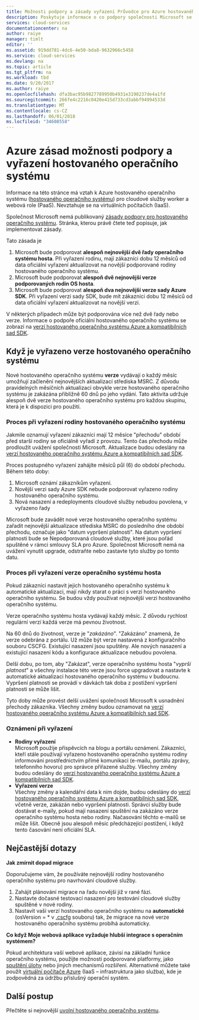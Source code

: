 ```yaml
---
title: Možnosti podpory a zásady vyřazení Průvodce pro Azure hostovaného operačního systému | Microsoft Docs
description: Poskytuje informace o co podpory společnosti Microsoft se s ohledem na Azure hostovaného operačního systému používá cloudové služby.
services: cloud-services
documentationcenter: na
author: raiye
manager: timlt
editor: ''
ms.assetid: 919dd781-4dc6-4e50-bda8-9632966c5458
ms.service: cloud-services
ms.devlang: na
ms.topic: article
ms.tgt_pltfrm: na
ms.workload: tbd
ms.date: 9/20/2017
ms.author: raiye
ms.openlocfilehash: dfa3bac95b9827789950b4931e3198237de4a1fd
ms.sourcegitcommit: 266fe4c2216c0420e415d733cd3abbf94994533d
ms.translationtype: MT
ms.contentlocale: cs-CZ
ms.lasthandoff: 06/01/2018
ms.locfileid: "34608558"
---
```

# <a name="azure-guest-os-supportability-and-retirement-policy"></a>Azure zásad možnosti podpory a vyřazení hostovaného operačního systému
Informace na této stránce má vztah k Azure hostovaného operačního systému ([hostovaného operačního systému](cloud-services-guestos-update-matrix.md)) pro cloudové služby worker a webová role (PaaS). Nevztahuje se na virtuálních počítačích (IaaS).

Společnost Microsoft nemá publikovaný [zásady podpory pro hostovaného operačního systému](http://support.microsoft.com/gp/azure-cloud-lifecycle-faq). Stránka, kterou právě čtete teď popisuje, jak implementovat zásady.

Tato zásada je

1. Microsoft bude podporovat **alespoň nejnovější dvě řady operačního systému hosta**. Při vyřazení rodinu, mají zákazníci dobu 12 měsíců od data oficiální vyřazení aktualizovat na novější podporované rodiny hostovaného operačního systému.
2. Microsoft bude podporovat **alespoň dvě nejnovější verze podporovaných rodin OS hosta**.
3. Microsoft bude podporovat **alespoň dva nejnovější verze sady Azure SDK**. Při vyřazení verzi sady SDK, bude mít zákazníci dobu 12 měsíců od data oficiální vyřazení aktualizovat na novější verzi.

V některých případech může být podporována více než dvě řady nebo verze. Informace o podpoře oficiální hostovaného operačního systému se zobrazí na [verzí hostovaného operačního systému Azure a kompatibilních sad SDK](cloud-services-guestos-update-matrix.md).

## <a name="when-a-guest-os-version-is-retired"></a>Když je vyřazeno verze hostovaného operačního systému
Nové hostovaného operačního systému **verze** vydávají o každý měsíc umožňují začlenění nejnovějších aktualizací střediska MSRC. Z důvodu pravidelných měsíčních aktualizací obvykle verze hostovaného operačního systému je zakázána přibližně 60 dnů po jeho vydání. Tato aktivita udržuje alespoň dvě verze hostovaného operačního systému pro každou skupinu, která je k dispozici pro použití.

### <a name="process-during-a-guest-os-family-retirement"></a>Proces při vyřazení rodiny hostovaného operačního systému
Jakmile oznamují vyřazení zákazníci mají 12 měsíce "přechodu" období před starší rodiny se oficiálně vyřadí z provozu. Tento čas přechodu může prodloužit uvážení společnosti Microsoft. Aktualizace budou odeslány na [verzí hostovaného operačního systému Azure a kompatibilních sad SDK](cloud-services-guestos-update-matrix.md).

Proces postupného vyřazení zahájíte měsíců půl (6) do období přechodu. Během této doby:

1. Microsoft oznámí zákazníkům vyřazení.
2. Novější verzi sady Azure SDK nebude podporovat vyřazeno rodiny hostovaného operačního systému.
3. Nová nasazení a redeployments cloudové služby nebudou povolena, v vyřazeno řady

Microsoft bude zavádět nové verze hostovaného operačního systému zařadit nejnovější aktualizace střediska MSRC do posledního dne období přechodu, označuje jako "datum vypršení platnosti". Na datum vypršení platnosti bude se Nepodporovaná cloudové služby, které jsou pořád spuštěné v rámci smlouvy SLA pro Azure. Společnost Microsoft nemá na uvážení vynutit upgrade, odstraňte nebo zastavte tyto služby po tomto datu.

### <a name="process-during-a-guest-os-version-retirement"></a>Proces při vyřazení verze operačního systému hosta
Pokud zákazníci nastavit jejich hostovaného operačního systému k automatické aktualizaci, mají nikdy starat o práci s verzí hostovaného operačního systému. Se budou vždy používat nejnovější verzi hostovaného operačního systému.

Verze operačního systému hosta vydávají každý měsíc. Z důvodu rychlost regulární verzí každá verze má pevnou životnost.

Na 60 dnů do životnost, verze je "*zakázáno*". "Zakázáno" znamená, že verze odebrána z portálu. Už může být verze nastavená z konfiguračního souboru CSCFG. Existující nasazení jsou spuštěny. Ale nových nasazení a existující nasazení kódu a konfigurace aktualizace nebudou povolena.

Delší dobu, po tom, aby "Zakázat", verze operačního systému hosta "*vyprší platnost*" a všechny instalace této verze jsou force upgradovat a nastavte k automatické aktualizaci hostovaného operačního systému v budoucnu. Vypršení platnosti se provádí v dávkách tak doba z postižení vypršení platnosti se může lišit.

Tyto doby může provést delší uvážení společnosti Microsoft k usnadnění přechody zákazníka. Všechny změny budou oznamovat na [verzí hostovaného operačního systému Azure a kompatibilních sad SDK](cloud-services-guestos-update-matrix.md).

### <a name="notifications-during-retirement"></a>Oznámení při vyřazení
* **Rodiny vyřazení** <br>Microsoft použije příspěvcích na blogu a portálu oznámení. Zákazníci, kteří stále používají vyřazeno hostovaného operačního systému rodiny informováni prostřednictvím přímé komunikaci (e-mailu, portálu zprávy, telefonního hovoru) pro správce přiřazené služby. Všechny změny budou odeslány do [verzí hostovaného operačního systému Azure a kompatibilních sad SDK](cloud-services-guestos-update-matrix.md).
* **Vyřazení verze** <br>Všechny změny a kalendářní data k nim dojde, budou odeslány do [verzí hostovaného operačního systému Azure a kompatibilních sad SDK](cloud-services-guestos-update-matrix.md), včetně verze, zakázán nebo vypršení platnosti. Správci služby bude dostávat e-maily, pokud mají nasazení spuštění na zakázáno verze operačního systému hosta nebo rodiny. Načasování těchto e-mailů se může lišit. Obecně jsou alespoň měsíc předcházející postižení, i když tento časování není oficiální SLA.

## <a name="frequently-asked-questions"></a>Nejčastější dotazy
**Jak zmírnit dopad migrace**

Doporučujeme vám, že používáte nejnovější rodiny hostovaného operačního systému pro navrhování cloudové služby.

1. Zahájit plánování migrace na řadu novější již v rané fázi.
2. Nastavte dočasné testovací nasazení pro testování cloudové služby spuštěné v nové rodiny.
3. Nastavit vaší verzí hostovaného operačního systému na **automatické** (osVersion = * v [.cscfg](cloud-services-model-and-package.md#cscfg) souboru) tak, že migrace na nové verze hostovaného operačního systému probíhá automaticky.

**Co když Moje webová aplikace vyžaduje hlubší integrace s operačním systémem?**

Pokud architektura vaší webové aplikace, závisí na základní funkce operačního systému, použijte možnosti podporované platformy, jako [spuštění úlohy](cloud-services-startup-tasks.md) nebo jiných mechanismů rozšíření. Alternativně můžete také použít [virtuální počítače Azure](https://azure.microsoft.com/documentation/scenarios/virtual-machines/) (IaaS – infrastruktura jako služba), kde je zodpovědná za údržbu příslušný operační systém.

## <a name="next-steps"></a>Další postup
Přečtěte si nejnovější [uvolní hostovaného operačního systému](cloud-services-guestos-update-matrix.md).

